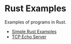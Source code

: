 # Rust Examples

Examples of programs in Rust.

- [Simple Rust Examples](simple/)
- [TCP Echo Server](tcp-echo-server/)
